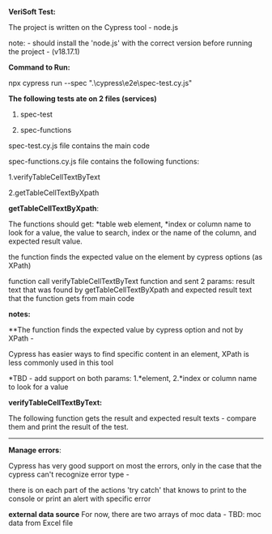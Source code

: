 **VeriSoft Test:**

The project is written on the Cypress tool - node.js 

note: - should install the 'node.js' with the correct version before running the project - (v18.17.1)

**Command to Run:**

npx cypress run --spec ".\cypress\e2e\spec-test.cy.js"

**The following tests ate on 2 files (services)**

1. spec-test
   
2. spec-functions


spec-test.cy.js file contains the main code

spec-functions.cy.js file contains the following functions:


1.verifyTableCellTextByText

2.getTableCellTextByXpath

**getTableCellTextByXpath**:

The functions should get: *table web element, *index or column name to look for a value, the value to search, index or the name of the column, and expected result value.

the function finds the expected value on the element by cypress options (as XPath)

function call verifyTableCellTextByText function and sent 2 params: result text that was found by getTableCellTextByXpath and expected result text that the function gets from main code

**notes:**

**The function finds the expected value by cypress option and not by XPath - 

  Cypress has easier ways to find specific content in an element, XPath is less commonly used in this tool
  
*TBD - add support on both params: 1.*element, 2.*index or column name to look for a value

**verifyTableCellTextByText:**

The following function gets the result and expected result texts - compare them and print the result of the test.

----------
**Manage errors**:

Cypress has very good support on most the errors, only in the case that the cypress can't recognize error type  - 

there is on each part of the actions 'try catch' that knows to print to the console or print an alert with specific error

**external data source** 
For now, there are two arrays of moc data - 
TBD: moc data from Excel file
